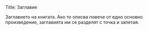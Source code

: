 Title: Заглавие

Заглавието на книгата. Ако то описва повече от едно основно произведение, заглавията им се разделят с точка и запетая.
